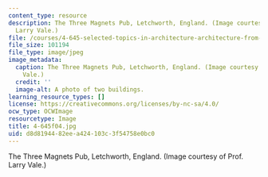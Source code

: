 ```yaml
---
content_type: resource
description: The Three Magnets Pub, Letchworth, England. (Image courtesy of Prof.
  Larry Vale.)
file: /courses/4-645-selected-topics-in-architecture-architecture-from-1750-to-the-present-fall-2004/d8d8194482eea424103c3f54758e0bc0_4-645f04.jpg
file_size: 101194
file_type: image/jpeg
image_metadata:
  caption: The Three Magnets Pub, Letchworth, England. (Image courtesy of Prof. Larry
    Vale.)
  credit: ''
  image-alt: A photo of two buildings.
learning_resource_types: []
license: https://creativecommons.org/licenses/by-nc-sa/4.0/
ocw_type: OCWImage
resourcetype: Image
title: 4-645f04.jpg
uid: d8d81944-82ee-a424-103c-3f54758e0bc0
---
```

The Three Magnets Pub, Letchworth, England. (Image courtesy of Prof. Larry Vale.)